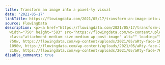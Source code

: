 ```yaml
---
title: Transform an image into a pixel-ly visual
date: '2021-05-17'
linkTitle: https://flowingdata.com/2021/05/17/transform-an-image-into-a-pixel-ly-visual/
source: FlowingData
description: <p><a href="https://flowingdata.com/2021/05/17/transform-an-image-into-a-pixel-ly-visual/"><img
  width="750" height="583" src="https://flowingdata.com/wp-content/uploads/2021/05/aRty-face-750x583.png"
  class="attachment-medium size-medium wp-post-image" alt="" loading="lazy" srcset="https://flowingdata.com/wp-content/uploads/2021/05/aRty-face-750x583.png
  750w, https://flowingdata.com/wp-content/uploads/2021/05/aRty-face-1090x847.png
  1090w, https://flowingdata.com/wp-content/uploads/2021/05/aRty-face-210x163.png
  210w, https://flowingdata.com/wp-content/uploads/2021/05/aRty-face-768x597.png 768w,  ...
disable_comments: true
---
```

<p><a href="https://flowingdata.com/2021/05/17/transform-an-image-into-a-pixel-ly-visual/"><img width="750" height="583" src="https://flowingdata.com/wp-content/uploads/2021/05/aRty-face-750x583.png" class="attachment-medium size-medium wp-post-image" alt="" loading="lazy" srcset="https://flowingdata.com/wp-content/uploads/2021/05/aRty-face-750x583.png 750w, https://flowingdata.com/wp-content/uploads/2021/05/aRty-face-1090x847.png 1090w, https://flowingdata.com/wp-content/uploads/2021/05/aRty-face-210x163.png 210w, https://flowingdata.com/wp-content/uploads/2021/05/aRty-face-768x597.png 768w,  ...